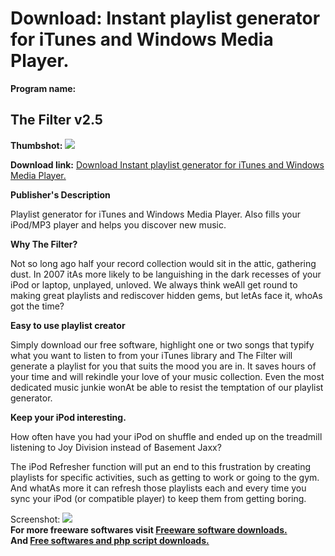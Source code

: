 # Download: Instant playlist generator for iTunes and Windows Media Player. 

**Program name:**

## The Filter v2.5

  
**Thumbshot:** ![](http://www.freewarefiles.com/screenshot/thefilter2_md.jpg)   
  
**Download link:** [Download Instant playlist generator for iTunes and Windows Media Player. ](http://freesoftwares.boysofts.com/The-Filter-V_program_26809.html)  
  


**Publisher's Description**  
  


Playlist generator for iTunes and Windows Media Player. Also fills your iPod/MP3 player and helps you discover new music. 

**Why The Filter?**

Not so long ago half your record collection would sit in the attic, gathering dust. In 2007 itAs more likely to be languishing in the dark recesses of your iPod or laptop, unplayed, unloved. We always think weAll get round to making great playlists and rediscover hidden gems, but letAs face it, whoAs got the time?

**Easy to use playlist creator**

Simply download our free software, highlight one or two songs that typify what you want to listen to from your iTunes library and The Filter will generate a playlist for you that suits the mood you are in. It saves hours of your time and will rekindle your love of your music collection. Even the most dedicated music junkie wonAt be able to resist the temptation of our playlist generator. 

**Keep your iPod interesting.**

How often have you had your iPod on shuffle and ended up on the treadmill listening to Joy Division instead of Basement Jaxx?

The iPod Refresher function will put an end to this frustration by creating playlists for specific activities, such as getting to work or going to the gym. And whatAs more it can refresh those playlists each and every time you sync your iPod (or compatible player) to keep them from getting boring.

  
  
Screenshot: ![](http://www.freewarefiles.com/screenshot/thefilter2.jpg)   
**For more freeware softwares visit [Freeware software downloads.](http://freesoftwares.boysofts.com/)**   
**And [Free softwares and php script downloads.](http://www.boysofts.com/)**

